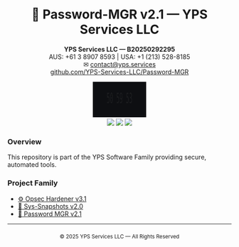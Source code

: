 <h1 align="center">🧠 Password-MGR v2.1 — YPS Services LLC</h1>
<p align="center"><b>YPS Services LLC — B20250292295</b><br>
AUS: +61 3 8907 8593 | USA: +1 (213) 528-8185<br>
✉ <a href="mailto:contact@yps.services">contact@yps.services</a><br>
<a href="https://github.com/YPS-Services-LLC/Password-MGR">github.com/YPS-Services-LLC/Password-MGR</a></p>

<p align="center">
  <img src="assets/watermark-505953-angled.svg" width="120" height="80"><br>
  <img src="https://img.shields.io/badge/version-v2.1-blue?style=for-the-badge">
  <img src="https://img.shields.io/badge/license-MIT-green?style=for-the-badge">
  <img src="https://img.shields.io/badge/status-Stable-orange?style=for-the-badge">
</p>

### Overview
This repository is part of the YPS Software Family providing secure, automated tools.

### Project Family
- [⚙️ Opsec Hardener v3.1](https://github.com/YPS-Services-LLC/OPSEC-Hardener)
- [🧠 Sys-Snapshots v2.0](https://github.com/YPS-Services-LLC/Sys-Snapshots)
- [🔐 Password MGR v2.1](https://github.com/YPS-Services-LLC/Password-MGR)

---

<p align="center"><sub>© 2025 YPS Services LLC — All Rights Reserved</sub></p>
